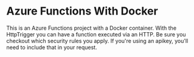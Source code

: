 # Azure Functions With Docker
This is an Azure Functions project with a Docker container.
With the HttpTrigger you can have a function executed via an HTTP.
Be sure you checkout which security rules you apply.
If you're using an apikey, you'll need to include that in your request.
